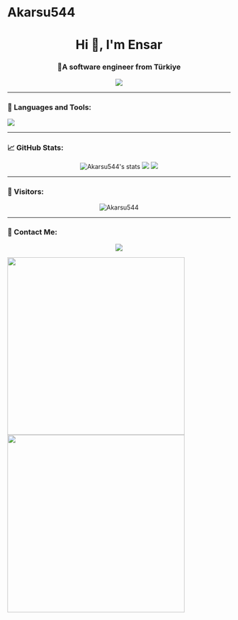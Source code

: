 # Akarsu544
<h1 align="center">Hi 👋, I'm Ensar</h1>
<h3 align="center">🚀A software engineer from Türkiye </h3>

<p align="center">
  <img src="https://readme-typing-svg.herokuapp.com?font=Fira+Code&size=22&duration=3000&pause=1000&color=36BCF7&center=true&vCenter=true&width=435&lines=Welcome+to+my+GitHub+profile!;I'm+a+software+engineer;I+love+coding+and+design!;Feel+free+to+explore+my+repos!" />
</p>

---

### 🧰 Languages and Tools:

<p align="left">
  <img src="https://skillicons.dev/icons?i=html,css,js,react,tailwind,python,github" />
</p>

---

### 📈 GitHub Stats:

<p align="center">
  <img src="https://github-readme-stats.vercel.app/api?username=Akarsu544&show_icons=true&theme=radical" alt="Akarsu544's stats" />
  <img src="https://github-readme-streak-stats.herokuapp.com/?user=Akarsu544&theme=radical" />
  <img src="https://github-readme-stats.vercel.app/api/top-langs/?username=Akarsu544&layout=compact&theme=radical" />
</p>

---

### 🧭 Visitors:

<p align="center">
  <img src="https://komarev.com/ghpvc/?username=Akarsu544v&label=Profile+Views&color=brightgreen" alt="Akarsu544" />
</p>

---

### 🎯 Contact Me:

<p align="center">
  <a href="mailto:ensarakarsu0@gmail.com"><img src="https://img.shields.io/badge/Gmail-D14836?style=for-the-badge&logo=gmail&logoColor=white"/></a>
</p>


<img src="https://media.tenor.com/2ITHaiXAjNcAAAAi/night-shift-work.gif" width="400" />
<img src="https://media1.tenor.com/m/2fXbn6Xtt0UAAAAC/software-software-development.gif" width="400" \>




